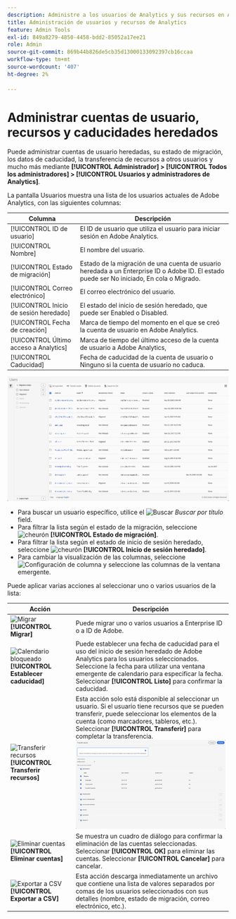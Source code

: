 ```yaml
---
description: Administre a los usuarios de Analytics y sus recursos en Adobe Admin Console.
title: Administración de usuarios y recursos de Analytics
feature: Admin Tools
exl-id: 849a8279-4850-4458-bdd2-85052a17ee21
role: Admin
source-git-commit: 869b44b826de5cb35d13000133092397cb16ccaa
workflow-type: tm+mt
source-wordcount: '407'
ht-degree: 2%

---
```


# Administrar cuentas de usuario, recursos y caducidades heredados

Puede administrar cuentas de usuario heredadas, su estado de migración, los datos de caducidad, la transferencia de recursos a otros usuarios y mucho más mediante **[!UICONTROL Administrador] > [!UICONTROL Todos los administradores] >  [!UICONTROL Usuarios y administradores de Analytics]**.

La pantalla Usuarios muestra una lista de los usuarios actuales de Adobe Analytics, con las siguientes columnas:

| Columna | Descripción |
|---|---|
| [!UICONTROL ID de usuario] | El ID de usuario que utiliza el usuario para iniciar sesión en Adobe Analytics. |
| [!UICONTROL Nombre] | El nombre del usuario. |
| [!UICONTROL Estado de migración] | Estado de la migración de una cuenta de usuario heredada a un Enterprise ID o Adobe ID.  El estado puede ser No iniciado, En cola o Migrado. |
| [!UICONTROL Correo electrónico] | El correo electrónico del usuario. |
| [!UICONTROL Inicio de sesión heredado] | El estado del inicio de sesión heredado, que puede ser Enabled o Disabled. |
| [!UICONTROL Fecha de creación] | Marca de tiempo del momento en el que se creó la cuenta de usuario en Adobe Analytics. |
| [!UICONTROL Último acceso a Analytics] | Marca de tiempo del último acceso de la cuenta de usuario a Adobe Analytics, |
| [!UICONTROL Caducidad] | Fecha de caducidad de la cuenta de usuario o Ninguno si la cuenta de usuario no caduca. |

![Usuarios](assets/users.png)

- Para buscar un usuario específico, utilice el ![Buscar](https://spectrum.adobe.com/static/icons/workflow_18/Smock_Search_18_N.svg) *Buscar por título* field.
- Para filtrar la lista según el estado de la migración, seleccione ![cheurón](https://spectrum.adobe.com/static/icons/ui_18/ChevronSize100.svg) **[!UICONTROL Estado de migración]**.
- Para filtrar la lista según el estado de inicio de sesión heredado, seleccione ![cheurón](https://spectrum.adobe.com/static/icons/ui_18/ChevronSize100.svg) **[!UICONTROL Inicio de sesión heredado]**.
- Para cambiar la visualización de las columnas, seleccione ![Configuración de columna](https://spectrum.adobe.com/static/icons/workflow_18/Smock_ColumnSettings_18_N.svg) y seleccione las columnas de la ventana emergente.

Puede aplicar varias acciones al seleccionar uno o varios usuarios de la lista:

| Acción | Descripción |
|---|---|
| ![Migrar](https://spectrum.adobe.com/static/icons/workflow_18/Smock_Briefcase_18_N.svg) **[!UICONTROL Migrar]** | Puede migrar uno o varios usuarios a Enterprise ID o a ID de Adobe. |
| ![Calendario bloqueado](https://spectrum.adobe.com/static/icons/workflow_18/Smock_CalendarLocked_18_N.svg) **[!UICONTROL Establecer caducidad]** | Puede establecer una fecha de caducidad para el uso del inicio de sesión heredado de Adobe Analytics para los usuarios seleccionados.  Seleccione la fecha para utilizar una ventana emergente de calendario para especificar la fecha. Seleccionar **[!UICONTROL Listo]** para confirmar la caducidad. |
| ![Transferir recursos](https://spectrum.adobe.com/static/icons/workflow_18/Smock_Switch_18_N.svg) **[!UICONTROL Transferir recursos]** | Esta acción solo está disponible al seleccionar un usuario. Si el usuario tiene recursos que se pueden transferir, puede seleccionar los elementos de la cuenta (como marcadores, tableros, etc.). Seleccionar **[!UICONTROL Transferir]** para completar la transferencia.<br/>![Transfiere recursos](assets/transfer-assets.png) |
| ![Eliminar cuentas](https://spectrum.adobe.com/static/icons/workflow_18/Smock_Delete_18_N.svg) **[!UICONTROL Eliminar cuentas]** | Se muestra un cuadro de diálogo para confirmar la eliminación de las cuentas seleccionadas. Seleccionar **[!UICONTROL OK]** para eliminar las cuentas. Seleccionar **[!UICONTROL Cancelar]** para cancelar. |
| ![Exportar a CSV](https://spectrum.adobe.com/static/icons/workflow_18/Smock_FileCSV_18_N.svg) **[!UICONTROL Exportar a CSV]** | Esta acción descarga inmediatamente un archivo que contiene una lista de valores separados por comas de los usuarios seleccionados con sus detalles (nombre, estado de migración, correo electrónico, etc.). |

